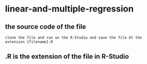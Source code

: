# linear-and-multiple-regression
## the source code of the file

```
clone the file and run on the R-Studio and save the file bt the extension {filename}.R
```
## .R is the extension of the file in R-Studio 
